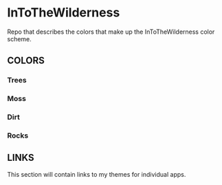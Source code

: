 # InToTheWilderness
Repo that describes the colors that make up the InToTheWilderness color scheme.

## COLORS

### Trees

### Moss

### Dirt

### Rocks

## LINKS
This section will contain links to my themes for individual apps.
